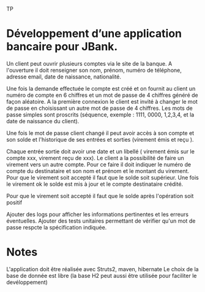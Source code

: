 TP

# Développement d’une application bancaire pour JBank.

Un client peut ouvrir plusieurs comptes via le site de la banque. 
A l'ouverture il doit renseigner son nom, prénom, numéro de téléphone, adresse email, date de naissance, nationalité.

Une fois la demande effectuée le compte est créé et on fournit au client un numéro de compte en 6 chiffres et un mot de passe de 4 chiffres généré de façon aléatoire. A la première connexion le client est invité à changer le mot de passe en choisissant un autre mot de passe de 4 chiffres.
Les mots de passe simples sont proscrits (séquence, exemple : 1111, 0000, 1,2,3,4, et  la date de naissance du client). 

Une fois le mot de passe client changé il peut avoir accès à son compte et son solde et l'historique de ses entrées et sorties (virement émis et reçu ).

Chaque entrée sortie doit avoir une date et un libellé ( virement émis sur le compte xxx, virement reçu de xxx).
Le client a la possibilité de faire un virement vers un autre compte. Pour ce faire il doit indiquer le numéro de compte du destinataire et son nom et prénom et le montant du virement. Pour que le virement soit accepté il faut que le solde soit supérieur. Une fois le virement ok le solde est mis à jour et le compte destinataire crédité.

Pour que le virement soit accepté il faut que le solde après l'opération soit positif

Ajouter des logs pour afficher les informations pertinentes et les erreurs éventuelles.
Ajouter des tests unitaires permettant de vérifier qu'un mot de passe respcte la spécification indiquée.

# Notes
L'application doit être réalisée avec Struts2, maven, hibernate
Le choix de la base de donnée est libre (la base H2 peut aussi être utilisée pour faciliter le devéloppement)